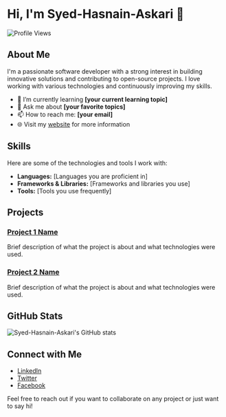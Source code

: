 # Hi, I'm Syed-Hasnain-Askari 👋

![Profile Views](https://komarev.com/ghpvc/?username=Syed-Hasnain-Askari&color=blue)

## About Me

I'm a passionate software developer with a strong interest in building innovative solutions and contributing to open-source projects. I love working with various technologies and continuously improving my skills.

- 🌱 I’m currently learning **[your current learning topic]**
- 💬 Ask me about **[your favorite topics]**
- 📫 How to reach me: **[your email]**
- 🌐 Visit my [website](https://yourwebsite.com) for more information

## Skills

Here are some of the technologies and tools I work with:

- **Languages:** [Languages you are proficient in]
- **Frameworks & Libraries:** [Frameworks and libraries you use]
- **Tools:** [Tools you use frequently]

## Projects

### [Project 1 Name](https://github.com/Syed-Hasnain-Askari/Project1)
Brief description of what the project is about and what technologies were used.

### [Project 2 Name](https://github.com/Syed-Hasnain-Askari/Project2)
Brief description of what the project is about and what technologies were used.

## GitHub Stats

![Syed-Hasnain-Askari's GitHub stats](https://github-readme-stats.vercel.app/api?username=Syed-Hasnain-Askari&show_icons=true&theme=radical)

## Connect with Me

- [LinkedIn](https://linkedin.com/in/yourprofile)
- [Twitter](https://twitter.com/yourprofile)
- [Facebook](https://facebook.com/yourprofile)

Feel free to reach out if you want to collaborate on any project or just want to say hi!
